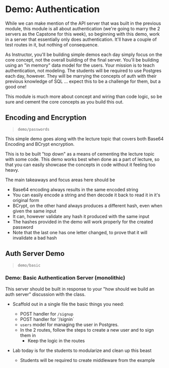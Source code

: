 # Demo: Authentication

While we can make mention of the API server that was built in the previous module, this module is all about authentication (we're going to marry the 2 servers as the Capstone for this week), so beginning with this demo, work in a server that essentially only does authentication.  It'll have a couple of test routes in it, but nothing of consequence.

As Instructor, you'll be building simple demos each day simply focus on the core concept, not the overall building of the final server.  You'll be building using an "in memory" data model for the users. Your mission is to teach authentication, not modeling. The students will be required to use Postgres each day, however. They will be marrying the concepts of auth with their previous knowledge of SQL ... expect this to be a challenge for them, but a good one!

This module is much more about concept and wiring than code logic, so be sure and cement the core concepts as you build this out.

## Encoding and Encryption

> `demo/passwords`

This simple demo goes along with the lecture topic that covers both Base64 Encoding and BCrypt encryption.

This is to be built "top down" as a means of cementing the lecture topic with some code. This demo works best when done as a part of lecture, so that you can easily showcase the concepts in code without it feeling too heavy.

The main takeaways and focus areas here should be

- Base64 encoding always results in the same encoded string
- You can easily encode a string and then decode it back to read it in it's original form
- BCrypt, on the other hand always produces a different hash, even when given the same input
- It can, however validate any hash it produced with the same input
- The hashes provided in the demo will work properly for the created password
- Note that the last one has one letter changed, to prove that it will invalidate a bad hash

## Auth Server Demo

> `demo/basic`

### Demo: Basic Authentication Server (monolithic)

This server should be built in response to your "how should we build an auth server" discussion with the class.

- Scaffold out in a single file the basic things you need:
  - POST handler for `/signup`
  - POST handler for '/signin`
  - `users` model for managing the user in Postgres.
  - In the 2 routes, follow the steps to create a new user and to sign them in
    - Keep the logic in the routes

- Lab today is for the students to modularize and clean up this beast
  - Students will be required to create middleware from the example
